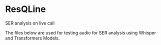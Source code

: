 # ResQLine
SER analysis on live call

The files below are used for testing audio for SER analysis using Whisper and Transformers Models.

